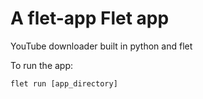 # A flet-app Flet app

YouTube downloader built in python and flet

To run the app:

```
flet run [app_directory]
```
